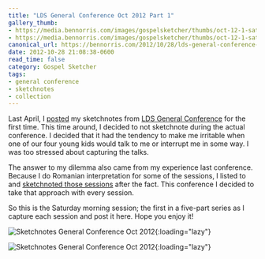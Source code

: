 ```yaml
---
title: "LDS General Conference Oct 2012 Part 1"
gallery_thumb:
- https://media.bennorris.com/images/gospelsketcher/thumbs/oct-12-1-sat-am-00.jpg
- https://media.bennorris.com/images/gospelsketcher/thumbs/oct-12-1-sat-am.jpg
canonical_url: https://bennorris.com/2012/10/28/lds-general-conference-oct-2012-part-1
date: 2012-10-28 21:08:38-0600
read_time: false
category: Gospel Sketcher
tags:
- general conference
- sketchnotes
- collection
---
```


Last April, I <a href="https://bennorris.com/2012/04/05/lds-general-conference" title="LDS General Conference April 2012">posted</a> my sketchnotes from <a href="http://www.lds.org/general-conference/about-general-conference" title="LDS General Conference" target="_blank">LDS General Conference</a> for the first time. This time around, I decided to not sketchnote during the actual conference. I decided that it had the tendency to make me irritable when one of our four young kids would talk to me or interrupt me in some way. I was too stressed about capturing the talks.

The answer to my dilemma also came from my experience last conference. Because I do Romanian interpretation for some of the sessions, I listed to and <a href="https://bennorris.com/2012/05/14/lds-general-conference" title="LDS General Conference April 2012 Part II">sketchnoted those sessions</a> after the fact. This conference I decided to take that approach with every session.

So this is the Saturday morning session; the first in a five-part series as I capture each session and post it here. Hope you enjoy it!

![Sketchnotes General Conference Oct 2012](https://media.bennorris.com/images/gospelsketcher/general-conference/oct-2012/oct-12-1-sat-am-00.jpg){:loading="lazy"}

![Sketchnotes General Conference Oct 2012](https://media.bennorris.com/images/gospelsketcher/general-conference/oct-2012/oct-12-1-sat-am.jpg){:loading="lazy"}
